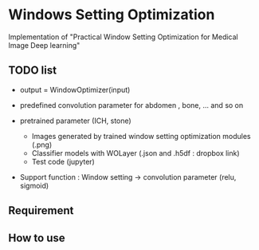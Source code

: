 # Windows Setting Optimization
Implementation of "Practical Window Setting Optimization for Medical Image Deep learning"

## TODO list
- output = WindowOptimizer(input)
- predefined convolution parameter for abdomen , bone, ... and so on
- pretrained parameter (ICH, stone)
  - Images generated by trained window setting optimization modules (.png)
  - Classifier models with WOLayer (.json and .h5df : dropbox link)
  - Test code (jupyter)
  
- Support function : Window setting -> convolution parameter (relu, sigmoid)

## Requirement
  
## How to use
  
